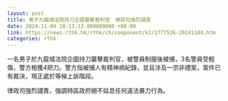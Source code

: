 ```yaml
---
layout: post
title: 男子九龍城法院持刀企圖襲擊裁判官　律政司強烈譴責
date: 2024-11-04 18:13:13.000000000 +08:00
link: https://news.rthk.hk/rthk/ch/component/k2/1777526-20241104.htm
categories: rthk
---
```


一名男子於九龍城法院企圖持刀襲擊裁判官，被警員制服後被捕，3名警員受輕傷，警方檢獲4把刀。警方指被捕人有精神病紀錄，並且涉及一宗非禮案，案件已有裁決，現正處於等候上訴階段。

律政司強烈譴責，強調特區政府絕不姑息任何違法暴力行為。
